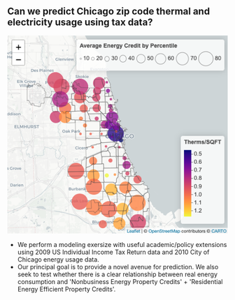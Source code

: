 ## Can we predict Chicago zip code thermal and electricity usage using tax data?  

<p align="center">
  <img src="./figures/Vis01.png" alt="Visualization" />
</p>

- We perform a modeling exersize with useful academic/policy extensions using 2009 US Individual Income Tax Return data and 2010 City of Chicago energy usage data.
- Our principal goal is to provide a novel avenue for prediction.  We also seek to test whether there is a clear relationship between real energy consumption and 'Nonbusiness Energy Property Credits' + 'Residential Energy Efficient Property Credits'.
